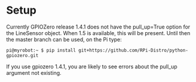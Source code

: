 # Setup

Currently GPIOZero release 1.4.1 does not have the pull_up=True option for the LineSensor object.
When 1.5 is available, this will be present.
Until then the master branch can be used, on the Pi type:

    pi@myrobot:~ $ pip install git+https://github.com/RPi-Distro/python-gpiozero.git

If you use gpiozero 1.4.1, you are likely to see errors about the pull_up argument not existing.
